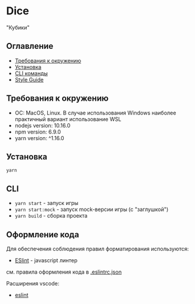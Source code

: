 # Dice

"Кубики"

## Оглавление

- [Требования к окружению](#требования-к-окружению)
- [Установка](#установка)
- [CLI команды](#cli)
- [Style Guide](#оформление-кода)

## Требования к окружению

- ОС: MacOS, Linux. В случае использования Windows наиболее практичный вариант использование WSL
- nodejs version: 10.16.0
- npm version: 6.9.0
- yarn version: ^1.16.0

## Установка

`yarn`

## CLI

- `yarn start` - запуск игры
- `yarn start:mock` - запуск mock-версии игры (с "заглушкой")
- `yarn build` - cборка проекта

## Оформление кода

Для обеспечения соблюдения правил форматирования используются:

- [ESlint](https://eslint.org/) - javascript линтер

см. правила оформления кода в [.eslintrc.json](./.eslintrc.json)

Расширения vscode:

- [eslint](https://marketplace.visualstudio.com/items?itemName=dbaeumer.vscode-eslint)
